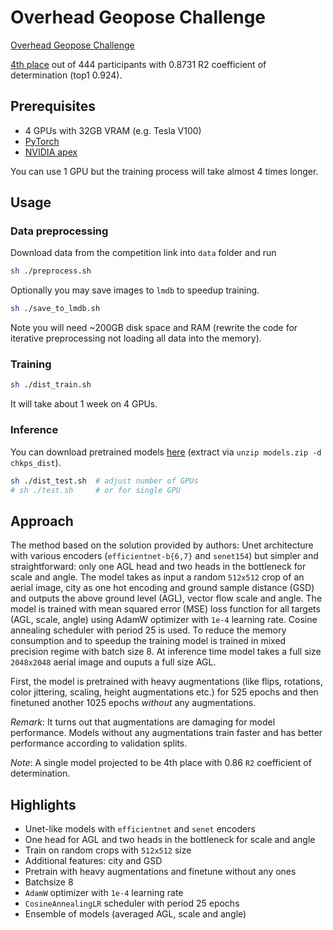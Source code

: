# Overhead Geopose Challenge

[Overhead Geopose Challenge](https://www.drivendata.org/competitions/78/overhead-geopose-challenge/)

[4th
place](https://www.drivendata.org/competitions/78/overhead-geopose-challenge/leaderboard/)
out of 444 participants with 0.8731 R2 coefficient of determination (top1 0.924).

## Prerequisites

- 4 GPUs with 32GB VRAM (e.g. Tesla V100)
- [PyTorch](https://pytorch.org/)
- [NVIDIA apex](https://github.com/NVIDIA/apex)

You can use 1 GPU but the training process will take almost 4 times longer.

## Usage

### Data preprocessing

Download data from the competition link into `data` folder and run

```bash
sh ./preprocess.sh
```

Optionally you may save images to `lmdb` to speedup training.

```bash
sh ./save_to_lmdb.sh
```

Note you will need ~200GB disk space and RAM (rewrite the code for iterative
preprocessing not loading all data into the memory).

### Training

```bash
sh ./dist_train.sh
```

It will take about 1 week on 4 GPUs.

### Inference

You can download pretrained models
[here](https://disk.yandex.com/d/YKBkCPWV1jaYrg) (extract via `unzip models.zip
-d chkps_dist`).

```bash
sh ./dist_test.sh  # adjust number of GPUs
# sh ./test.sh     # or for single GPU
```

## Approach

The method based on the solution provided by authors: Unet architecture with
various encoders (`efficientnet-b{6,7}` and `senet154`) but simpler and
straightforward: only one AGL head and two heads in the bottleneck for scale
and angle. The model takes as input a random `512x512` crop of an aerial image,
city as one hot encoding and ground sample distance (GSD) and outputs the above
ground level (AGL), vector flow scale and angle. The model is trained with mean
squared error (MSE) loss function for all targets (AGL, scale, angle) using
AdamW optimizer with `1e-4` learning rate. Cosine annealing scheduler with
period 25 is used. To reduce the memory consumption and to speedup the training
model is trained in mixed precision regime with batch size 8. At inference time
model takes a full size `2048x2048` aerial image and ouputs a full size AGL.

First, the model is pretrained with heavy augmentations (like flips, rotations,
color jittering, scaling, height augmentations etc.) for 525 epochs and then
finetuned another 1025 epochs *without* any augmentations.

*Remark*: It turns out that augmentations are damaging for model performance.
Models without any augmentations train faster and has better performance
according to validation splits.

*Note*: A single model projected to be 4th place with 0.86 `R2` coefficient of
determination.

## Highlights

- Unet-like models with `efficientnet` and `senet` encoders
- One head for AGL and two heads in the bottleneck for scale and angle
- Train on random crops with `512x512` size
- Additional features: city and GSD
- Pretrain with heavy augmentations and finetune without any ones
- Batchsize 8 
- `AdamW` optimizer with `1e-4` learning rate
- `CosineAnnealingLR` scheduler with period 25 epochs
- Ensemble of models (averaged AGL, scale and angle)
